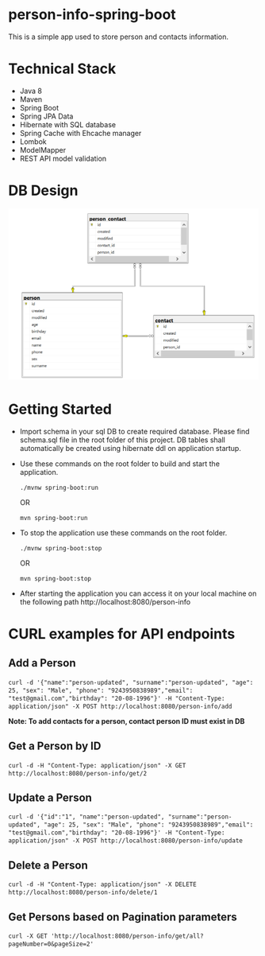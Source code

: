 # person-info-spring-boot

This is a simple app used to store person and contacts information.

# Technical Stack

- Java 8
- Maven
- Spring Boot
- Spring JPA Data
- Hibernate with SQL database
- Spring Cache with Ehcache manager
- Lombok
- ModelMapper
- REST API model validation

# DB Design

![Alt text](https://github.com/asim-ch/person-info-spring-boot/blob/master/images/person_info_ER_diagram.PNG "ER Diagram")

# Getting Started

- Import schema in your sql DB to create required database. Please find schema.sql file in the root folder of this project. DB tables shall automatically be created using hibernate ddl on application startup.

- Use these commands on the root folder to build and start the application.
    ```
    ./mvnw spring-boot:run
    ```
    OR
    ```
    mvn spring-boot:run
    ```
- To stop the application use these commands on the root folder.
    ```
    ./mvnw spring-boot:stop
    ```
    OR
    ```
    mvn spring-boot:stop
    ```
- After starting the application you can access it on your local machine on the following path http://localhost:8080/person-info

# CURL examples for API endpoints

Add a Person
------------

```
curl -d '{"name":"person-updated", "surname":"person-updated", "age": 25, "sex": "Male", "phone": "9243950838989","email": "test@gmail.com","birthday": "20-08-1996"}' -H "Content-Type: application/json" -X POST http://localhost:8080/person-info/add
```
**Note: To add contacts for a person, contact person ID must exist in DB**

Get a Person by ID
------------------

```
curl -d -H "Content-Type: application/json" -X GET http://localhost:8080/person-info/get/2
```

Update a Person
---------------

```
curl -d '{"id":"1", "name":"person-updated", "surname":"person-updated", "age": 25, "sex": "Male", "phone": "9243950838989","email": "test@gmail.com","birthday": "20-08-1996"}' -H "Content-Type: application/json" -X POST http://localhost:8080/person-info/update

```

Delete a Person
---------------

```
curl -d -H "Content-Type: application/json" -X DELETE http://localhost:8080/person-info/delete/1
```

Get Persons based on Pagination parameters
------------------------------------------

```
curl -X GET 'http://localhost:8080/person-info/get/all?pageNumber=0&pageSize=2'
```



